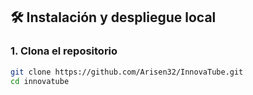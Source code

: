 ## 🛠️ Instalación y despliegue local

### 1. Clona el repositorio

```bash
git clone https://github.com/Arisen32/InnovaTube.git
cd innovatube